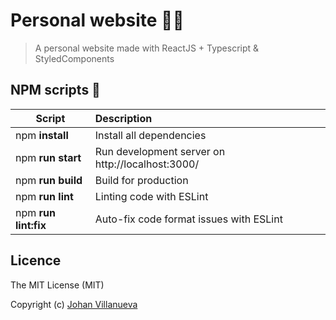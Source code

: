 # Personal website 👨‍💻

> A personal website made with ReactJS + Typescript & StyledComponents


## NPM scripts 🔧

| Script             | Description                                      |
| ------------------ | :----------------------------------------------- |
| npm **install**    | Install all dependencies                         |
| npm **run start**  | Run development server on http://localhost:3000/ |
| npm **run build**  | Build for production                             |
| npm **run lint**   | Linting code with ESLint                       |
| npm **run lint:fix** | Auto-fix code format issues with ESLint        |

## Licence

The MIT License (MIT)

Copyright (c) [Johan Villanueva](https://www.linkedin.com/in/johanfvn/)

